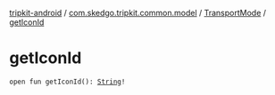 [tripkit-android](../../index.md) / [com.skedgo.tripkit.common.model](../index.md) / [TransportMode](index.md) / [getIconId](./get-icon-id.md)

# getIconId

`open fun getIconId(): `[`String`](https://kotlinlang.org/api/latest/jvm/stdlib/kotlin/-string/index.html)`!`